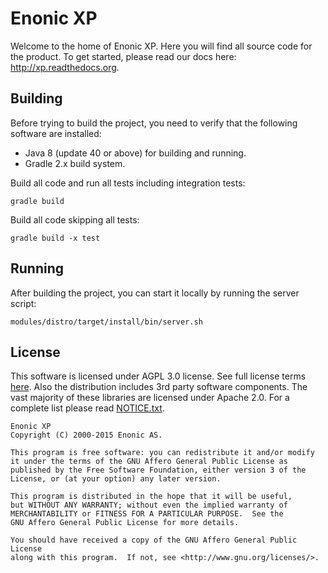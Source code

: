 # Enonic XP

Welcome to the home of Enonic XP. Here you will find all source code for the product. To get started,
please read our docs here: http://xp.readthedocs.org.

## Building 

Before trying to build the project, you need to verify that the following software are installed:

* Java 8 (update 40 or above) for building and running.
* Gradle 2.x build system.

Build all code and run all tests including integration tests:

    gradle build

Build all code skipping all tests:

    gradle build -x test

## Running

After building the project, you can start it locally by running the server script:

    modules/distro/target/install/bin/server.sh

## License

This software is licensed under AGPL 3.0 license. See full license terms [here](http://www.enonic.com/license). Also the distribution includes
3rd party software components. The vast majority of these libraries are licensed under Apache 2.0. For a complete list please 
read [NOTICE.txt](https://github.com/enonic/xp/raw/master/NOTICE.txt).

	Enonic XP
	Copyright (C) 2000-2015 Enonic AS.

	This program is free software: you can redistribute it and/or modify
	it under the terms of the GNU Affero General Public License as
	published by the Free Software Foundation, either version 3 of the
	License, or (at your option) any later version.

	This program is distributed in the hope that it will be useful,
	but WITHOUT ANY WARRANTY; without even the implied warranty of
	MERCHANTABILITY or FITNESS FOR A PARTICULAR PURPOSE.  See the
	GNU Affero General Public License for more details.

	You should have received a copy of the GNU Affero General Public License
	along with this program.  If not, see <http://www.gnu.org/licenses/>.


